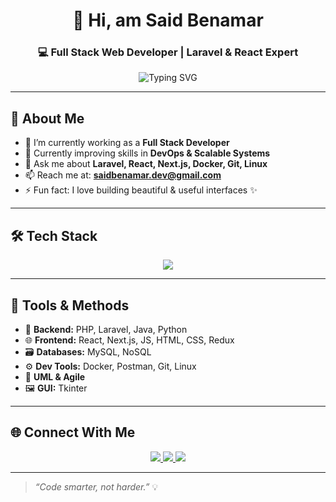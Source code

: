 <h1 align="center">👋 Hi, am Said Benamar</h1>
<h3 align="center">💻 Full Stack Web Developer | Laravel & React Expert</h3>

<p align="center">
  <img src="https://readme-typing-svg.herokuapp.com?font=Fira+Code&size=24&pause=1000&color=36BCF7&center=true&vCenter=true&width=500&lines=Full+Stack+Web+Developer;Laravel+%7C+React+%7C+NextJS;Docker+%7C+Linux+%7C+Git+%7C+Postman;NoSQL+%7C+MySQL+%7C+Redux+%7C+UML;Let's+build+awesome+things+%F0%9F%9A%80" alt="Typing SVG" />
</p>



---

## 🧠 About Me

- 🔭 I’m currently working as a **Full Stack Developer**
- 🌱 Currently improving skills in **DevOps & Scalable Systems**
- 💬 Ask me about **Laravel, React, Next.js, Docker, Git, Linux**
- 📫 Reach me at: **[saidbenamar.dev@gmail.com](mailto:saidbenamar312@gmail.com)**
- ⚡ Fun fact: I love building beautiful & useful interfaces ✨

---

## 🛠 Tech Stack

<div align="center">
  <img src="https://skillicons.dev/icons?i=php,laravel,js,react,nextjs,mysql,mongodb,docker,postman,java,redux,html,css,linux,git,github,python" />
</div>

---

## 💼 Tools & Methods

- 🧱 **Backend:** PHP, Laravel, Java, Python
- 🌐 **Frontend:** React, Next.js, JS, HTML, CSS, Redux
- 🗃️ **Databases:** MySQL, NoSQL
- ⚙️ **Dev Tools:** Docker, Postman, Git, Linux
- 📐 **UML & Agile**
- 🖼️ **GUI:** Tkinter

---



## 🌐 Connect With Me

<p align="center">
  <a href="[https://linkedin.com/in/saidbenamar](https://www.linkedin.com/in/said-benamar-2a8408334?utm_source=share&utm_campaign=share_via&utm_content=profile&utm_medium=android_app)" target="_blank">
    <img src="https://img.shields.io/badge/LinkedIn-blue?style=for-the-badge&logo=linkedin" />
  </a>
  <a href="[رابط portfolio أو behance أو dribbble]">
    <img src="https://img.shields.io/badge/Portfolio-black?style=for-the-badge&logo=web" />
  </a>
  <a href="mailto:saidbenamar312@gmail.com">
    <img src="https://img.shields.io/badge/Email-red?style=for-the-badge&logo=gmail" />
  </a>
</p>

---


> _“Code smarter, not harder.”_ 💡

